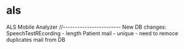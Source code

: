 # als
ALS Mobile Analyzer
//------------------------
New DB changes:
SpeechTestREcording - length
Patient mail - unique - need to remoce duplicates mail from DB
